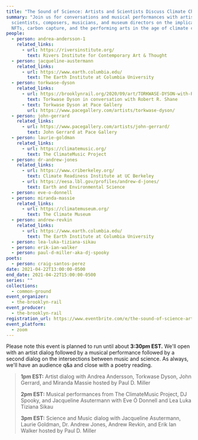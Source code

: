 ```yaml
---
title: "The Sound of Science: Artists and Scientists Discuss Climate Change "
summary: "Join us for conversations and musical performances with artists,
  scientists, composers, musicians, and museum directors on the implications of
  NFTs, carbon capture, and the performing arts in the age of climate crisis. "
people:
  - person: andrea-andersson-1
    related_links:
      - url: https://riversinstitute.org/
        text: Rivers Institute for Contemporary Art & Thought
  - person: jacqueline-austermann
    related_links:
      - url: https://www.earth.columbia.edu/
        text: The Earth Institute at Columbia University
  - person: torkwase-dyson
    related_links:
      - url: https://brooklynrail.org/2020/09/art/TORKWASE-DYSON-with-Robert-Shane
        text: Torkwase Dyson in conversation with Robert R. Shane
      - text: Torkwase Dyson at Pace Gallery
        url: https://www.pacegallery.com/artists/torkwase-dyson/
  - person: john-gerrard
    related_links:
      - url: https://www.pacegallery.com/artists/john-gerrard/
        text: John Gerrard at Pace Gallery
  - person: laurie-goldman
    related_links:
      - url: https://climatemusic.org/
        text: The ClimateMusic Project
  - person: dr-andrew-jones
    related_links:
      - url: https://www.criberkeley.org/
        text: Climate Readiness Institute at UC Berkeley
      - url: https://eesa.lbl.gov/profiles/andrew-d-jones/
        text: Earth and Environmental Science
  - person: eve-o-donnell
  - person: miranda-massie
    related_links:
      - url: https://climatemuseum.org/
        text: The Climate Museum
  - person: andrew-revkin
    related_links:
      - url: https://www.earth.columbia.edu/
        text: The Earth Institute at Columbia University
  - person: lea-luka-tiziana-sikau
  - person: erik-ian-walker
  - person: paul-d-miller-aka-dj-spooky
poets:
  - person: craig-santos-perez
date: 2021-04-22T13:00:00-0500
end_date: 2021-04-22T15:00:00-0500
series: ""
collections:
  - common-ground
event_organizer:
  - the-brooklyn-rail
event_producer:
  - the-brooklyn-rail
registration_url: https://www.eventbrite.com/e/the-sound-of-science-artists-and-scientists-discuss-climate-change-tickets-150935485099
event_platform:
  - zoom
---
```

Please note this event is planned to run until about **3:30pm EST.** We'll open with an artist dialog followed by a musical performance followed by a second dialog on the intersections between music and science. As always, we'll have an audience q&a and close with a poetry reading.

> **1pm EST:** Artist dialog with Andrea Andersson, Torkwase Dyson, John Gerrard, and Miranda Massie hosted by Paul D. Miller
>
> **2pm EST:** Musical performances from The ClimateMusic Project, DJ Spooky, and Jacqueline Asutermann with Eve Ó Donnell and Lea Luka Tiziana Sikau
>
> **3pm EST:** Science and Music dialog with Jacqueline Asutermann, Laurie Goldman, Dr. Andrew Jones, Andrew Revkin, and Erik Ian Walker hosted by Paul D. Miller